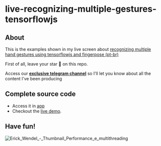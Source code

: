 # live-recognizing-multiple-gestures-tensorflowjs

## About

This is the examples shown in my live screen about [recognizing multiple hand gestures using tensorflowjs and fingerpose (pt-br)](https://youtube.com/live/-wXPxJYhZeI?feature=share)

First of all, leave your star 🌟 on this repo.

Access our [**exclusive telegram channel**](https://bit.ly/canalerickwendel) so I'll let you know about all the content I've been producing 

## Complete source code
- Access it in [app](./recorded/)
- Checkout the [live demo](#). 


## Have fun!
![Erick_Wendel_-_Thumbnail_Performance_e_multithreading](https://user-images.githubusercontent.com/8060102/221040150-ae60ab83-b969-48d6-a413-db88b3980d62.jpg)

